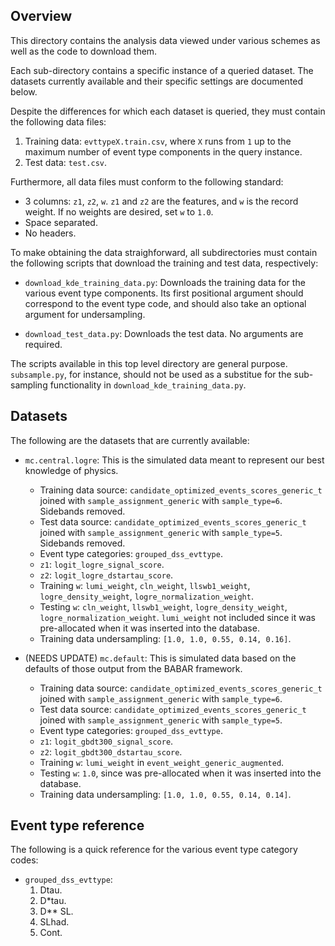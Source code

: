 Overview
---

This directory contains the analysis data viewed under various schemes as well as the code to download them. 

Each sub-directory contains a specific instance of a queried dataset. The datasets currently available and their specific settings are documented below.

Despite the differences for which each dataset is queried, they must contain the following data files: 

1. Training data: `evttypeX.train.csv`, where `X` runs from `1` up to the maximum number of event type components in the query instance.
2. Test data: `test.csv`. 

Furthermore, all data files must conform to the following standard:
+ 3 columns: `z1`, `z2`, `w`. `z1` and `z2` are the features, and `w` is the record weight. If no weights are desired, set `w` to `1.0`. 
+ Space separated. 
+ No headers. 

To make obtaining the data straighforward, all subdirectories must contain the following scripts that download the training and test data, respectively:

+ `download_kde_training_data.py`: Downloads the training data for the various event type components. Its first positional argument should correspond to the event type code, and should also take an optional argument for undersampling. 

+ `download_test_data.py`: Downloads the test data. No arguments are required. 

The scripts available in this top level directory are general purpose. `subsample.py`, for instance, should not be used as a substitue for the sub-sampling functionality in `download_kde_training_data.py`.

Datasets
---

The following are the datasets that are currently available:

+ `mc.central.logre`: This is the simulated data meant to represent our best knowledge of physics. 

   + Training data source: `candidate_optimized_events_scores_generic_t` joined with `sample_assignment_generic` with `sample_type=6`. Sidebands removed.
   + Test data source: `candidate_optimized_events_scores_generic_t` joined with `sample_assignment_generic` with `sample_type=5`. Sidebands removed.
   + Event type categories: `grouped_dss_evttype`. 
   + `z1`: `logit_logre_signal_score`. 
   + `z2`: `logit_logre_dstartau_score`. 
   + Training `w`: `lumi_weight`, `cln_weight`, `llswb1_weight`, `logre_density_weight`, `logre_normalization_weight`. 
   + Testing `w`: `cln_weight`, `llswb1_weight`, `logre_density_weight`, `logre_normalization_weight`. `lumi_weight` not included since it was pre-allocated when it was inserted into the database. 
   + Training data undersampling: `[1.0, 1.0, 0.55, 0.14, 0.16]`.

+ (NEEDS UPDATE) `mc.default`: This is simulated data based on the defaults of those output from the BABAR framework. 

   + Training data source: `candidate_optimized_events_scores_generic_t` joined with `sample_assignment_generic` with `sample_type=6`.
   + Test data source: `candidate_optimized_events_scores_generic_t` joined with `sample_assignment_generic` with `sample_type=5`.
   + Event type categories: `grouped_dss_evttype`. 
   + `z1`: `logit_gbdt300_signal_score`. 
   + `z2`: `logit_gbdt300_dstartau_score`. 
   + Training `w`: `lumi_weight` in `event_weight_generic_augmented`. 
   + Testing `w`: `1.0`, since was pre-allocated when it was inserted into the database. 
   + Training data undersampling: `[1.0, 1.0, 0.55, 0.14, 0.14]`.


Event type reference
---

The following is a quick reference for the various event type category codes:

+ `grouped_dss_evttype`:
    1. Dtau.
    2. D\*tau.
    3. D\*\* SL.
    4. SLhad.
    5. Cont.
